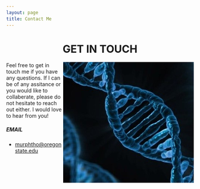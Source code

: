 ```yaml
---
layout: page
title: Contact Me
---
```


# <center>GET IN TOUCH</center>


<img src="/assets/img/dna2.jpg" align="right"> 
Feel free to get in touch me if you have any questions. If I can be of any assitance or you would like to collaberate, please do not hesitate to reach out either. I would love to hear from you!

##### EMAIL
- murphtho@oregonstate.edu
